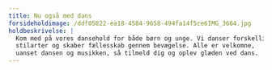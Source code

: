 ```yaml
---
title: Nu også med dans
forsideholdimage: /ddf05822-ea18-4584-9658-494fa14f5ce6IMG_3664.jpg
holdbeskrivelse: |
  Kom med på vores dansehold for både børn og unge. Vi danser forskellige 
  stilarter og skaber fællesskab gennem bevægelse. Alle er velkomne, 
  uanset dansen og musikken, så tilmeld dig og oplev glæden ved dans.
---
```


